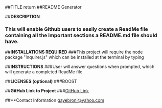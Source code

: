 

  ##TITLE
  return
  ##README Generator 

  ##**DESCRIPTION**
  ### This will enable Github users to easily create a ReadMe file containing all the important sections a README.md file should have. 

  ##**INSTALLATIONS REQUIRED**
  ###This project will require the node package "Inquirer.js" which can be installed at the terminal by typing 

  ##**INSTRUCTIONS**
  ###User will answer questions when prompted, which will generate a completed ReadMe file. 

  ##**LICENSES (optional)**
  ###BOOST

  ##**GitHub Link to Project**
  ###[GitHub Link](http://github.com/https://github.com/gayebroni/potential-enigma)

  ##**Contact Information
  gayebroni@yahoo.com


